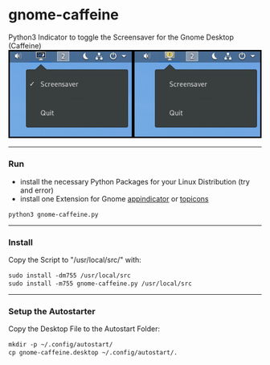 # gnome-caffeine
Python3 Indicator to toggle the Screensaver for the Gnome Desktop (Caffeine)
![Alt text](/screenshot.png?raw=true "Screenshot")
___
### Run
- install the necessary Python Packages for your Linux Distribution (try and error)
- install one Extension for Gnome [appindicator](https://extensions.gnome.org/extension/615/appindicator-support/) or [topicons](https://extensions.gnome.org/extension/1031/topicons/)
```
python3 gnome-caffeine.py
```
___
### Install
Copy the Script to "/usr/local/src/" with:
```
sudo install -dm755 /usr/local/src
sudo install -m755 gnome-caffeine.py /usr/local/src
```
___
### Setup the Autostarter
Copy the Desktop File to the Autostart Folder:
```
mkdir -p ~/.config/autostart/
cp gnome-caffeine.desktop ~/.config/autostart/.
```
